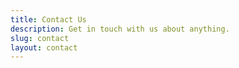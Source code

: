 ```yaml
---
title: Contact Us
description: Get in touch with us about anything.
slug: contact
layout: contact
---
```

